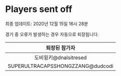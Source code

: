 # Players sent off
최종 업데이트: 2020년 12월 15일 16시 28분


경기 중 오류가 발생하는 경우 자동으로 퇴장됩니다.


| 퇴장된 참가자 |
|:---:|
| 도비윙키@dnalsitresed |
| SUPERULTRACAPSSHONGZZANG@dudcodi |